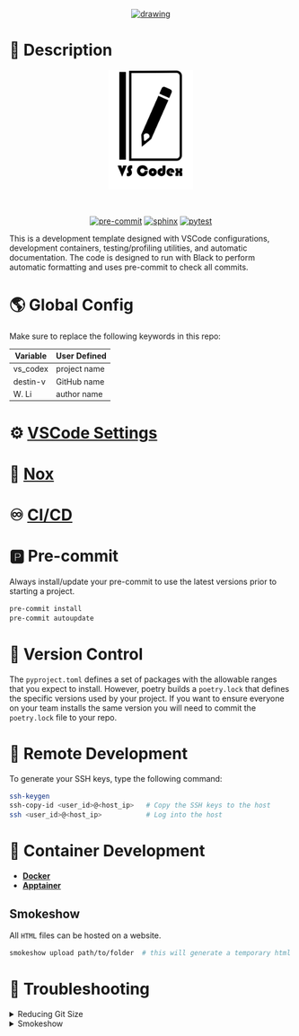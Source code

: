 <p align="center">
  <a href="https://github.com/destin-v">
    <img src="https://camo.githubusercontent.com/8a5a84adae2071b1d131af237bc0a15253b91bb86b2761bbd62ed3c3ac7aabea/68747470733a2f2f64726976652e676f6f676c652e636f6d2f75633f6578706f72743d766965772669643d31794674652d5241534363463161686b5967314a79626176692d67576a65386b70" alt="drawing" width="500"/>
  </a>
</p>

# 📒 Description
<p align="center">
  <img src="docs/pics/program_logo.png" alt="drawing" width="150"/>
</p>

<p align="center">
  <a href="https://devguide.python.org/versions/">                <img alt="" src="https://img.shields.io/badge/python-^3.10-blue?logo=python&logoColor=white"></a>
  <a href="https://docs.github.com/en/actions/quickstart">        <img alt="" src="https://img.shields.io/badge/CI-github-blue?logo=github&logoColor=white"></a>
  <a href="https://sphinx-book-theme.readthedocs.io/en/stable/">  <img alt="" src="https://img.shields.io/badge/Sphinx-^1.1.2-blue?logo=sphinx&logoColor=white"></a>
  <a href="https://black.readthedocs.io/en/stable/index.html">    <img alt="" src="https://img.shields.io/badge/code%20style-black-blue?logo=stylelint&logoColor=white"></a>
</p>

<p align="center">
  <a href="https://github.com/destin-v/vs_codex/actions/workflows/pre-commit.yml">  <img alt="pre-commit" src="https://github.com/destin-v/vs_codex/actions/workflows/pre-commit.yml/badge.svg"></a>
  <a href="https://github.com/destin-v/vs_codex/actions/workflows/sphinx.yml">      <img alt="sphinx" src="https://github.com/destin-v/vs_codex/actions/workflows/sphinx.yml/badge.svg"></a>
  <a href="https://github.com/destin-v/vs_codex/actions/workflows/pytest.yml">      <img alt="pytest" src="https://github.com/destin-v/vs_codex/actions/workflows/pytest.yml/badge.svg"></a>
</p>

This is a development template designed with VSCode configurations, development containers, testing/profiling utilities, and automatic documentation.  The code is designed to run with Black to perform automatic formatting and uses pre-commit to check all commits.

# 🌎 Global Config

Make sure to replace the following keywords in this repo:

<center>

| Variable | User Defined |
| -------- | ------------ |
| vs_codex | project name |
| destin-v | GitHub name  |
| W. Li    | author name  |

</center>

# ⚙️ [VSCode Settings](.vscode/README.md)

# 🧪 [Nox](.nox/README.md)

# ♾️ [CI/CD](.github/workflows/README.md)
# 🅿 Pre-commit
Always install/update your pre-commit to use the latest versions prior to starting a project.

```bash
pre-commit install
pre-commit autoupdate
```

# 🎯 Version Control
The `pyproject.toml` defines a set of packages with the allowable ranges that you expect to install.  However, poetry builds a `poetry.lock` that defines the specific versions used by your project.  If you want to ensure everyone on your team installs the same version you will need to commit the `poetry.lock` file to your repo.



# 🐚 Remote Development
To generate your SSH keys, type the following command:

```bash
ssh-keygen
ssh-copy-id <user_id>@<host_ip>   # Copy the SSH keys to the host
ssh <user_id>@<host_ip>           # Log into the host
```

# 🐳 Container Development
* [**Docker**](containers/docker/README.md)
* [**Apptainer**](containers/apptainer/README.md)

## Smokeshow
All `HTML` files can be hosted on a website.

```bash
smokeshow upload path/to/folder  # this will generate a temporary html link
```

# 🔧 Troubleshooting

<details>
<summary>Reducing Git Size</summary>

To remove large files from a Git repo use [**BFG**](https://rtyley.github.io/bfg-repo-cleaner/).

```bash
# Remove the unwanted data from Git
brew install bfg                                        # installs everything you need
git clone --mirror git://example.com/some-big-repo.git  # clone a fresh copy of repo using --mirror
bfg --strip-blobs-bigger-than 1M some-big-repo.git      # remove files larger than a set size

# Now remove the untracked data
cd some-big-repo.git
git reflog expire --expire=now --all && git gc --prune=now --aggressive
git push
```
</details>

<details>
<summary>Smokeshow</summary>
If you are unable to utilize smokeshow make sure you are not behind a proxy.
</details>
